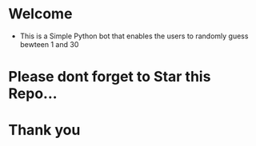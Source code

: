 # Welcome
- 
    This is a Simple Python bot that enables the users to randomly guess bewteen 1 and 30
# Please dont forget to Star this Repo...
# Thank you
